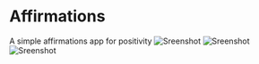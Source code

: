 # Affirmations
A simple affirmations app for positivity
![Sreenshot]()
![Sreenshot]()
![Sreenshot]()
